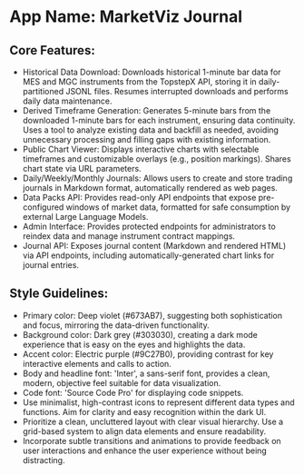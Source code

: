 # **App Name**: MarketViz Journal

## Core Features:

- Historical Data Download: Downloads historical 1-minute bar data for MES and MGC instruments from the TopstepX API, storing it in daily-partitioned JSONL files. Resumes interrupted downloads and performs daily data maintenance.
- Derived Timeframe Generation: Generates 5-minute bars from the downloaded 1-minute bars for each instrument, ensuring data continuity. Uses a tool to analyze existing data and backfill as needed, avoiding unnecessary processing and filling gaps with existing information.
- Public Chart Viewer: Displays interactive charts with selectable timeframes and customizable overlays (e.g., position markings). Shares chart state via URL parameters.
- Daily/Weekly/Monthly Journals: Allows users to create and store trading journals in Markdown format, automatically rendered as web pages.
- Data Packs API: Provides read-only API endpoints that expose pre-configured windows of market data, formatted for safe consumption by external Large Language Models.
- Admin Interface: Provides protected endpoints for administrators to reindex data and manage instrument contract mappings.
- Journal API: Exposes journal content (Markdown and rendered HTML) via API endpoints, including automatically-generated chart links for journal entries.

## Style Guidelines:

- Primary color: Deep violet (#673AB7), suggesting both sophistication and focus, mirroring the data-driven functionality.
- Background color: Dark grey (#303030), creating a dark mode experience that is easy on the eyes and highlights the data.
- Accent color: Electric purple (#9C27B0), providing contrast for key interactive elements and calls to action.
- Body and headline font: 'Inter', a sans-serif font, provides a clean, modern, objective feel suitable for data visualization.
- Code font: 'Source Code Pro' for displaying code snippets.
- Use minimalist, high-contrast icons to represent different data types and functions. Aim for clarity and easy recognition within the dark UI.
- Prioritize a clean, uncluttered layout with clear visual hierarchy. Use a grid-based system to align data elements and ensure readability.
- Incorporate subtle transitions and animations to provide feedback on user interactions and enhance the user experience without being distracting.